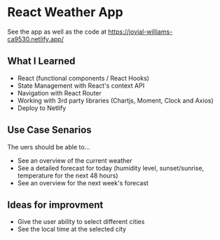 # React Weather App

See the app as well as the code at https://jovial-williams-ca9530.netlify.app/

## What I Learned

* React (functional components / React Hooks)
* State Management with React's context API
* Navigation with React Router
* Working with 3rd party libraries (Chartjs, Moment, Clock and Axios)
* Deploy to Netlify

## Use Case Senarios
The uers should be able to...

* See an overview of the current weather
* See a detailed forecast for today (humidity level, sunset/sunrise, temperature for the next 48 hours)
* See an overview for the next week's forecast

## Ideas for improvment

* Give the user ability to select different cities
* See the local time at the selected city

